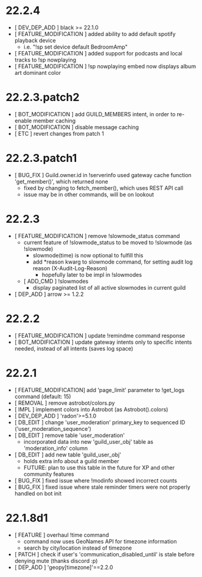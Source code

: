 # 22.2.4
- [ DEV_DEP_ADD ] black >= 22.1.0
- [ FEATURE_MODIFICATION ] added ability to add default spotify playback device
    - i.e. "!sp set device default BedroomAmp"
- [ FEATURE_MODIFICATION ] added support for podcasts and local tracks to !sp nowplaying
- [ FEATURE_MODIFICATION ] !sp nowplaying embed now displays album art dominant color

# 22.2.3.patch2
- [ BOT_MODIFICATION ] add GUILD_MEMBERS intent, in order to re-enable member caching
- [ BOT_MODIFICATION ] disable message caching
- [ ETC ] revert changes from patch 1

# 22.2.3.patch1
- [ BUG_FIX ] Guild.owner.id in !serverinfo used gateway cache function 'get_member()', which returned none
    - fixed by changing to fetch_member(), which uses REST API call
    - issue may be in other commands, will be on lookout

# 22.2.3
- [ FEATURE_MODIFICATION ] remove !slowmode_status command
    - current feature of !slowmode_status to be moved to !slowmode (as !slowmode)
        - slowmode(time) is now optional to fulfill this
        - add *reason kwarg to slowmode command, for setting audit log reason (X-Audit-Log-Reason)
            - hopefully later to be impl in !slowmodes
    - [ ADD_CMD ] !slowmodes
        - display paginated list of all active slowmodes in current guild
- [ DEP_ADD ] arrow >= 1.2.2

# 22.2.2
- [ FEATURE_MODIFICATION ] update !remindme command response
- [ BOT_MODIFICATION ] update gateway intents only to specific intents needed, instead of all intents (saves log space)

# 22.2.1
- [ FEATURE_MODIFICATION] add 'page_limit' parameter to !get_logs command (default: 15)  
- [ REMOVAL ] remove astrobot/colors.py
- [ IMPL ] implement colors into Astrobot (as Astrobot().colors)
- [ DEV_DEP_ADD ] 'radon'>=5.1.0
- [ DB_EDIT ] change 'user_moderation' primary_key to sequenced ID ('user_moderation_sequence')
- [ DB_EDIT ] remove table 'user_moderation'
    - incorporated data into new 'guild_user_obj' table as 'moderation_info' column
- [ DB_EDIT ] add new table 'guild_user_obj'
    - holds extra info about a guild member
    - FUTURE: plan to use this table in the future for XP and other community features
- [ BUG_FIX ] fixed issue where !modinfo showed incorrect counts
- [ BUG_FIX ] fixed issue where stale reminder timers were not properly handled on bot init

# 22.1.8d1
- [ FEATURE ] overhaul !time command
    - command now uses GeoNames API for timezone information
    - search by city/location instead of timezone
- [ PATCH ] check if user's 'communication_disabled_until' is stale before denying mute (thanks discord :p)
- [ DEP_ADD ] 'geopy[timezone]'==2.2.0